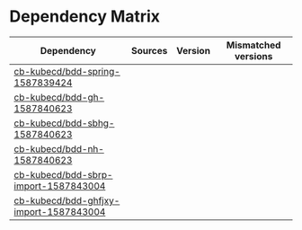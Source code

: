 # Dependency Matrix

Dependency | Sources | Version | Mismatched versions
---------- | ------- | ------- | -------------------
[cb-kubecd/bdd-spring-1587839424](https://github.com/cb-kubecd/bdd-spring-1587839424.git) |  | []() | 
[cb-kubecd/bdd-gh-1587840623](https://github.com/cb-kubecd/bdd-gh-1587840623.git) |  | []() | 
[cb-kubecd/bdd-sbhg-1587840623](https://github.com/cb-kubecd/bdd-sbhg-1587840623.git) |  | []() | 
[cb-kubecd/bdd-nh-1587840623](https://github.com/cb-kubecd/bdd-nh-1587840623.git) |  | []() | 
[cb-kubecd/bdd-sbrp-import-1587843004](https://github.com/cb-kubecd/bdd-sbrp-import-1587843004.git) |  | []() | 
[cb-kubecd/bdd-ghfjxy-import-1587843004](https://github.com/cb-kubecd/bdd-ghfjxy-import-1587843004.git) |  | []() | 
